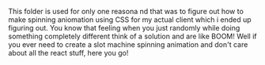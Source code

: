 This folder is used for only one reasona nd that was to figure out how to make spinning aniomation using CSS for my actual client which i ended up figuring out. You know that feeling when you just randomly while doing something completely different think of a solution and are like BOOM! Well if you ever need to create a slot machine spinning animation and don't care about all the react stuff, here you go!
